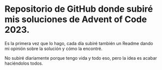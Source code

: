 # Repositorio de GitHub donde subiré mis soluciones de Advent of Code 2023.

Es la primera vez que lo hago, cada día subiré también un Readme dando mi opinión sobre la solución y cómo la encontré.

No subiré diariamente porque tengo vida y todo eso, pero la idea es acabar haciéndolos todos.